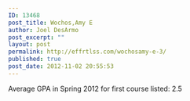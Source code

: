 ```yaml
---
ID: 13468
post_title: Wochos,Amy E
author: Joel DesArmo
post_excerpt: ""
layout: post
permalink: http://effrtlss.com/wochosamy-e-3/
published: true
post_date: 2012-11-02 20:55:53
---
```

<p>Average GPA in Spring 2012 for first course listed: 2.5</p>